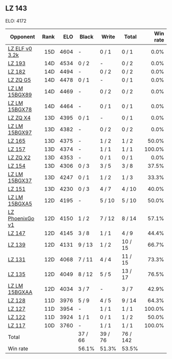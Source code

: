 ## LZ 143 ##

ELO: 4172

Opponent | Rank | ELO | Black | Write | Total | Win rate
---------|-----:|----:|-------|-------|-------|-------:
[LZ ELF v0 3.2k](LZ%20ELF%20v0%203.2k.md) | 15D | 4604 | - | 0 / 1 | 0 / 1 | 0.0%
[LZ 193](LZ%20193.md) | 14D | 4534 | 0 / 2 | - | 0 / 2 | 0.0%
[LZ 182](LZ%20182.md) | 14D | 4494 | - | 0 / 2 | 0 / 2 | 0.0%
[LZ ZQ G5](LZ%20ZQ%20G5.md) | 14D | 4478 | 0 / 1 | - | 0 / 1 | 0.0%
[LZ LM 15BGX89](LZ%20LM%2015BGX89.md) | 14D | 4469 | - | 0 / 2 | 0 / 2 | 0.0%
[LZ LM 15BGX78](LZ%20LM%2015BGX78.md) | 14D | 4464 | - | 0 / 1 | 0 / 1 | 0.0%
[LZ ZQ X4](LZ%20ZQ%20X4.md) | 13D | 4395 | 0 / 1 | - | 0 / 1 | 0.0%
[LZ LM 15BGX97](LZ%20LM%2015BGX97.md) | 13D | 4382 | - | 0 / 2 | 0 / 2 | 0.0%
[LZ 165](LZ%20165.md) | 13D | 4375 | - | 1 / 2 | 1 / 2 | 50.0%
[LZ 157](LZ%20157.md) | 13D | 4374 | - | 1 / 1 | 1 / 1 | 100.0%
[LZ ZQ X2](LZ%20ZQ%20X2.md) | 13D | 4353 | - | 0 / 1 | 0 / 1 | 0.0%
[LZ 154](LZ%20154.md) | 13D | 4306 | 0 / 3 | 3 / 5 | 3 / 8 | 37.5%
[LZ LM 15BGX37](LZ%20LM%2015BGX37.md) | 13D | 4247 | 0 / 1 | 1 / 2 | 1 / 3 | 33.3%
[LZ 151](LZ%20151.md) | 13D | 4230 | 0 / 3 | 4 / 7 | 4 / 10 | 40.0%
[LZ LM 15BGXA5](LZ%20LM%2015BGXA5.md) | 12D | 4195 | - | 5 / 10 | 5 / 10 | 50.0%
[LZ PhoenixGo v1](LZ%20PhoenixGo%20v1.md) | 12D | 4150 | 1 / 2 | 7 / 12 | 8 / 14 | 57.1%
[LZ 147](LZ%20147.md) | 12D | 4145 | 3 / 8 | 1 / 1 | 4 / 9 | 44.4%
[LZ 139](LZ%20139.md) | 12D | 4131 | 9 / 13 | 1 / 2 | 10 / 15 | 66.7%
[LZ 131](LZ%20131.md) | 12D | 4068 | 7 / 11 | 4 / 4 | 11 / 15 | 73.3%
[LZ 135](LZ%20135.md) | 12D | 4049 | 8 / 12 | 5 / 5 | 13 / 17 | 76.5%
[LZ LM 15BGXAA](LZ%20LM%2015BGXAA.md) | 12D | 4034 | 3 / 7 | - | 3 / 7 | 42.9%
[LZ 128](LZ%20128.md) | 11D | 3976 | 5 / 9 | 4 / 5 | 9 / 14 | 64.3%
[LZ 127](LZ%20127.md) | 11D | 3954 | - | 1 / 1 | 1 / 1 | 100.0%
[LZ 122](LZ%20122.md) | 11D | 3924 | 1 / 1 | 0 / 1 | 1 / 2 | 50.0%
[LZ 117](LZ%20117.md) | 10D | 3760 | - | 1 / 1 | 1 / 1 | 100.0%
Total | | | 37 / 66 | 39 / 76 | 76 / 142 | 
Win rate| | | 56.1% | 51.3% | 53.5% | 
